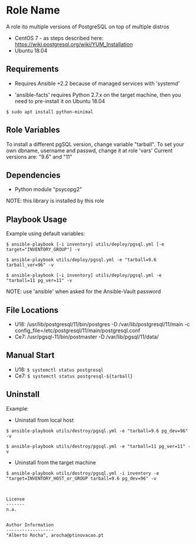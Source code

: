 Role Name
=========

A role ito  multiple versions of PostgreSQL on top of multiple distros 

* CentOS 7 - as steps described here: https://wiki.postgresql.org/wiki/YUM_Installation
* Ubuntu 18.04 


Requirements
------------

- Requires Ansible +2.2 because of managed services with 'systemd' 

- 'ansible-facts' requires Python 2.7.x on the target machine, then you need to pre-install it on Ubuntu 18.04 

```$ sudo apt install python-minimal```


Role Variables
--------------
To install a different pgSQL version, change variable "tarball". 
To set your own dbname, username and passwd, change it at role 'vars'
Current versions are: "9.6" and "11"


Dependencies
------------
* Python module "psycopg2"

NOTE: this library is installed by this role


Playbook Usage
----------------
Example using default variables:

```
$ ansible-playbook [-i inventory] utils/deploy/pgsql.yml [-e target="INVENTORY_GROUP"] -v

$ ansible-playbook utils/deploy/pgsql.yml -e "tarball=9.6 tarball_ver=96" -v

$ ansible-playbook [-i inventory] utils/deploy/pgsql.yml -e "tarball=11 pg_ver=11" -v
```

NOTE: use 'ansible' when asked for the Ansible-Vault password


File Locations
--------------
* U18: /usr/lib/postgresql/11/bin/postgres -D /var/lib/postgresql/11/main -c config_file=/etc/postgresql/11/main/postgresql.conf
* Ce7: /usr/pgsql-11/bin/postmaster -D /var/lib/pgsql/11/data/


Manual Start
------------
* U18: 
```$ systemctl status postgresql```
* Ce7: 
```$ systemctl status postgresql-${tarball}```


Uninstall
---------
Example: 
* Uninstall from local host
```
$ ansible-playbook utils/destroy/pgsql.yml -e "tarball=9.6 pg_dev=96" -v

$ ansible-playbook utils/destroy/pgsql.yml -e "tarball=11 pg_ver=11" -v
```
* Uninstall from the target machine
```
$ ansible-playbook utils/destroy/pgsql.yml -i inventory -e "target=INVENTORY_HOST_or_GROUP tarball=9.6 pg_dev=96" -v



License
-------
n.a.


Author Information
------------------
"Alberto Rocha", arocha@ptinovacao.pt
